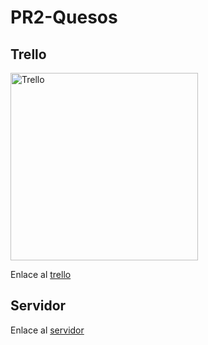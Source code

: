 # PR2-Quesos  

## Trello
<img src="https://github.com/FranciscoNortesN/PR2-Quesos/blob/c71a6012343c211dd6c1d0e78572efb867f31242/im%C3%A1genes/imagen_2024-11-29_180350323.png" alt="Trello" width="300"/>  

Enlace al [trello](https://trello.com/invite/b/6749d3d5c32a6eb9e5fb8631/ATTI2e040ac37c2c702121b695701ffa3c08C11DA7CE/proyecto-ii)  

## Servidor
Enlace al [servidor](https://futurerobotics.es)

